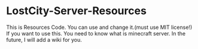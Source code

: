 # LostCity-Server-Resources
This is Resources Code. You can use and change it.(must use MIT license!)
If you want to use this.
You need to know what is minecraft server.
In the future, I will add a wiki for you.
